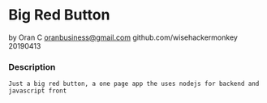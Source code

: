 # Big Red Button

by Oran C
oranbusiness@gmail.com
github.com/wisehackermonkey
20190413

### Description
```
Just a big red button, a one page app the uses nodejs for backend and javascript front
```